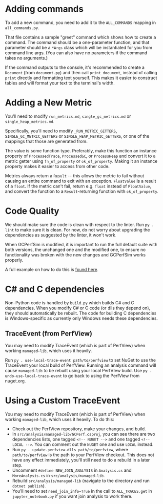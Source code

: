 # Adding commands

To add a new command, you need to add it to the `ALL_COMMANDS` mapping in `all_commands.py`.

That file contains a sample "greet" command which shows how to create a command. The command should be a one-parameter function, and that parameter should be a `*Args` class which will be instantiated for you from command line args. (You can also have no parameters if the command takes no arguments.)

If the command outputs to the console, it's recommended to create a `Document` (from `document.py`) and then call `print_document`, instead of calling `print` directly and formatting text yourself. This makes it easier to construct tables and will format your text to the terminal's width.

# Adding a New Metric

You'll need to modify `run_metrics.md`, `single_gc_metrics.md` or `single_heap_metrics.md`.

Specifically, you'll need to modify `_RUN_METRIC_GETTERS`, `SINGLE_GC_METRIC_GETTERS` or `SINGLE_HEAP_METRIC_GETTERS`, or one of the mappings that those are generated from.

The value is some function type. Preferably, make this function an instance property of `ProcessedTrace`, `ProcessedGC`, or `ProcessHeap` and convert it to a metric getter using `fn_of_property` or `ok_of_property`. Making it an instance property makes it easier to access from other code.

Metrics always return a `Result` -- this allows the metric to fail without causing an entire command to exit with an exception. `FloatValue` is a result of a `float`. If the metric can't fail, return e.g. `float` instead of `FloatValue`, and convert the function to a `Result`-returning function with `ok_of_property`.

# Code Quality

We should make sure the code is clean with respect to the linter. Run `py . lint` to make sure it is clean. For now, do not worry about upgrading the dependencies as suggested by the linter, it won't work.

When GCPerfSim is modified, it is important to run the full default suite with both versions, the unchanged one and the modified one, to ensure no functionality was broken with the new changes and GCPerfSim works properly.

A full example on how to do this is [found here](modifying_and_testing_gcperfsim.md).

# C# and C dependencies

Non-Python code is handled by `build.py` which builds C# and C dependencies.
When you modify C# or C code (or dlls they depend on), they should automatically be rebuilt.
The code for building C dependencies is Windows-specific as currently only Windows needs these dependencies.

## TraceEvent (from PerfView)

You may need to modify TraceEvent (which is part of PerfView) when working `managed-lib`, which uses it heavily.

Run `py . use-local-trace-event path/to/perfview` to set NuGet to use the TraceEvent your local build of PerfView. Running an analysis command will cause `managed-lib` to be rebuilt using your local PerfVIew build. Use `py . undo-use-local-trace-event` to go back to using the PerfView from nuget.org.

# Using a Custom TraceEvent

You may need to modify TraceEvent (which is part of PerfView) when working `managed-lib`, which uses it heavily. To do this:

* Check out the PerfView repository, make your changes, and build.
* In `src/analysis/managed-lib/GCPerf.csproj`, you can see there are two dependencies lists, one tagged `<!-- NUGET -->` and one tagged `<!-- LOCAL -->`. You can comment out the `NUGET` one and use `LOCAL` instead. 
* Run `py . update-perfview-dlls path/to/perfview`, where `path/to/perfview` is the path to your PerfView checkout.
  This does not have any effect immediately, you'll still need to do a rebuild in a later step.
* Uncomment `#define NEW_JOIN_ANALYSIS` in `Analysis.cs` and `MoreAnalysis.cs` in `src/analysis/managed-lib`.
* Rebuild `src/analysis/managed-lib` (navigate to the directory and run `dotnet publish`).
* You'll need to set `need_join_info=True` in the call to `ALL_TRACES.get` in `jupyter_notebook.py` if you want join analysis to work there.
